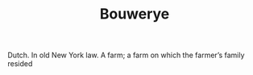 ---
title: Bouwerye
letter: B
permalink: "/definitions/bld-bouwerye.html"
body: Dutch. In old New York law. A farm; a farm on which the farmer’s family resided
published_at: '2018-07-07'
source: Black's Law Dictionary 2nd Ed (1910)
layout: post
---